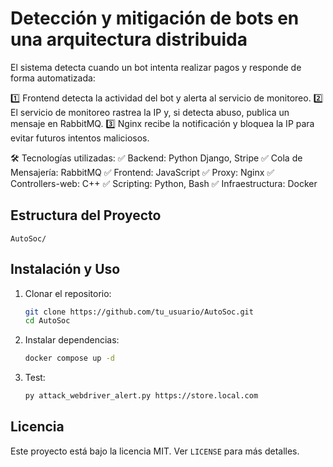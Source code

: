 # Detección y mitigación de bots en una arquitectura distribuida
El sistema detecta cuando un bot intenta realizar pagos y responde de forma automatizada:

1️⃣ Frontend detecta la actividad del bot y alerta al servicio de monitoreo.
2️⃣ El servicio de monitoreo rastrea la IP y, si detecta abuso, publica un mensaje en RabbitMQ.
3️⃣ Nginx recibe la notificación y bloquea la IP para evitar futuros intentos maliciosos.

🛠️ Tecnologías utilizadas:
✅ Backend: Python Django, Stripe
✅ Cola de Mensajería: RabbitMQ
✅ Frontend: JavaScript
✅ Proxy: Nginx
✅ Controllers-web: C++
✅ Scripting: Python, Bash
✅ Infraestructura: Docker

## Estructura del Proyecto
```
AutoSoc/

```

## Instalación y Uso
1. Clonar el repositorio:  
   ```bash
   git clone https://github.com/tu_usuario/AutoSoc.git
   cd AutoSoc
   ```
2. Instalar dependencias:
   ```bash
   docker compose up -d
   ```
3. Test:
   ```bash
   py attack_webdriver_alert.py https://store.local.com
   ```

## Licencia
Este proyecto está bajo la licencia MIT. Ver `LICENSE` para más detalles.

